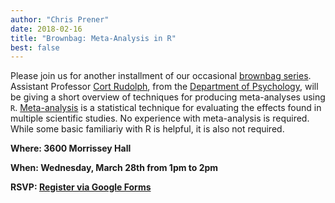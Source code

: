 ```yaml
---
author: "Chris Prener"
date: 2018-02-16
title: "Brownbag: Meta-Analysis in R"
best: false
---
```


Please join us for another installment of our occasional [brownbag series](/brownbags/). Assistant Professor [Cort Rudolph](https://www.slu.edu/arts-and-sciences/psychology/faculty/rudolph-cort.php), from the [Department of Psychology](https://www.slu.edu/arts-and-sciences/psychology/), will be giving a short overview of techniques for producing meta-analyses using `R`. [Meta-analysis](https://en.wikipedia.org/wiki/Meta-analysis) is a statistical technique for evaluating the effects found in multiple scientific studies. No experience with meta-analysis is required. While some basic familiariy with R is helpful, it is also not required.

**Where: 3600 Morrissey Hall**

**When: Wednesday, March 28th from 1pm to 2pm**

**RSVP: [Register via Google Forms](https://goo.gl/forms/m3JwFvfVOqeU70iC3)**